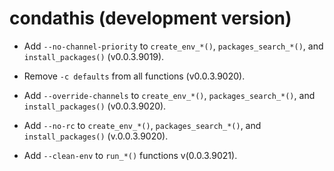 # condathis (development version)

* Add `--no-channel-priority` to `create_env_*()`, `packages_search_*()`, and `install_packages()` (v0.0.3.9019).

* Remove `-c defaults` from all functions (v0.0.3.9020).
* Add `--override-channels` to `create_env_*()`, `packages_search_*()`, and `install_packages()` (v0.0.3.9020).
* Add `--no-rc` to `create_env_*()`, `packages_search_*()`, and `install_packages()` (v.0.0.3.9020).

* Add `--clean-env` to `run_*()` functions v(0.0.3.9021).
